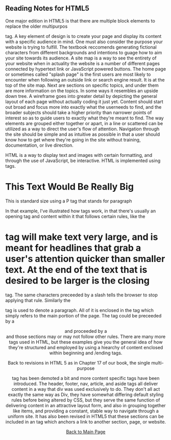 ## Reading Notes for HTML5

One major edition in HTML5 is that there are multiple block 
elements to replace the older multipurpos <div> tag. A key 
element of design is to create your page and display its content
with a specific audience in mind. One must also consider the 
purpose your website is trying to fulfill. The textbook 
reccomends generating fictional characters from different 
backgrounds and intentions to guage how to aim your site towards
its audience.
A site map is a way to see the entirety of your website when in 
actuality the website is a number of different pages connected
by hypertext link or JavaScript powered buttons. The home page or
sometimes called "splash page" is the first users are most likely
to encounter when following an outside link or search engine 
result. It is at the top of the site map. Next are sections on 
specific topics, and under them are more information on the 
topics. In some ways it resembles an upside down tree. A 
wireframe goes into greater detail by depicting the general 
layout of each page without actually coding it just yet. 
Content should start out broad and focus more into exactly what 
the userneeds to find, and the broader subjects should take a 
higher priority than narrower points of interest so as to guide 
users to exactly what they're meant to find. The way elements are
grouped either together or apart, in a line or scattered can be
utilized as a way to direct the user's flow of attention. 
Navigation through the site should be simple and as intuitive as
possible in that a user should know how to get where they're 
going in the site without training, documentation, or live 
direction.

HTML is a way to display text and images with certain formatting,
and through the use of JavaScript, be interactive. HTML is 
implemented using tags.
<body>
    <h1> This Text Would Be Really Big </h1>
    <p> This is standard size using a P tag that stands for
    paragraph </p>
</body>
In that example, I've illustrated how tags work, in that there's 
usually an opening tag and content within it that follows certain
rules, like the <h1> tag will make text very large, and is meant
for headlines that grab a user's attention quicker than smaller
text. At the end of the text that is desired to be larger is the
closing </h1> tag. The same characters preceeded by a slash tells
the browser to stop applying that rule. Similarly the <p> tag is
used to denote a paragraph. All of it is enclosed in the <body> tag which simply refers to the main portion of the page. The 
<body> tag could be preceeded by a <header> and proceeded by a
<footer> and those sections may or may not follow other rules.
There are many more tags used in HTML, but these examples give 
you the general idea of how they're structured and employed by
using a hiearchy of content enclosed within beginning and 
/ending tags.

Back to revisions in HTML 5 as in Chapter 17 of our book, the 
single multi-purpose <div> tag has been demoted a bit and more
content specific tags have been introduced. The header, footer, 
nav, article, and aside tags all deliver content in a way that
div was used exclusively to do. They don't all act exactly the 
same way as Div, they have somewhat differing default styling 
rules before being altered by CSS, but they serve the same 
function of delivering content in an attractive layout form, and 
also in grouping together like items, and providing a constant, 
stable way to navigate through a uniform site. It has also been
revised in HTML5 that these sections can be included in an <a> 
tag which anchors a link to another section, page, or website.

[Back to Main Page](https://draquix.github.io/reading-notes-javascript-102/)
